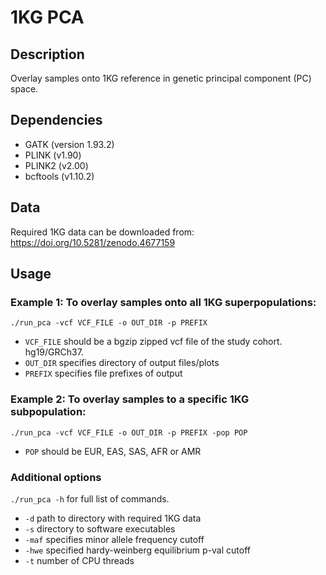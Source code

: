 # 1KG PCA
## Description
Overlay samples onto 1KG reference in genetic principal component (PC) space. 

## Dependencies
 - GATK (version 1.93.2)
 - PLINK (v1.90)
 - PLINK2 (v2.00)
 - bcftools (v1.10.2)

## Data
Required 1KG data can be downloaded from: https://doi.org/10.5281/zenodo.4677159 

## Usage
### Example 1: To overlay samples onto all 1KG superpopulations:
`./run_pca -vcf VCF_FILE -o OUT_DIR -p PREFIX`
 - `VCF_FILE` should be a bgzip zipped vcf file of the study cohort. hg19/GRCh37.
 - `OUT_DIR` specifies directory of output files/plots
 - `PREFIX` specifies file prefixes of output 
 
### Example 2: To overlay samples to a specific 1KG subpopulation:
`./run_pca -vcf VCF_FILE -o OUT_DIR -p PREFIX -pop POP`
 - `POP` should be EUR, EAS, SAS, AFR or AMR
### Additional options
`./run_pca -h` for full list of commands. 
 - `-d` path to directory with required 1KG data
 - `-s` directory to software executables 
 - `-maf` specifies minor allele frequency cutoff 
 - `-hwe` specified hardy-weinberg equilibrium p-val cutoff
 - `-t` number of CPU threads 

